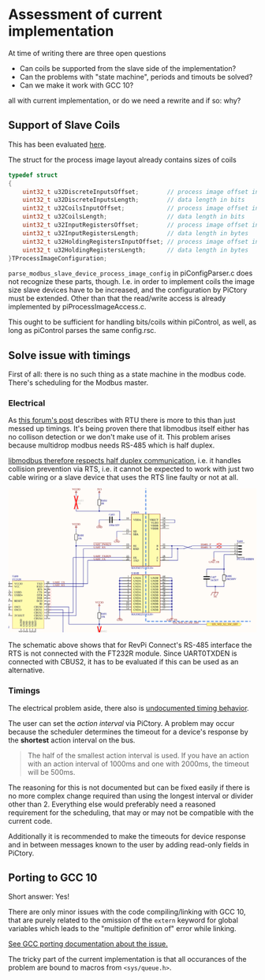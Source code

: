 <!--
SPDX-FileCopyrightText: 2023 KUNBUS GmbH

SPDX-License-Identifier: GPL-2.0-or-later
-->

# Assessment of current implementation
At time of writing there are three open questions

  * Can coils be supported from the slave side of the implementation?
  * Can the problems with "state machine", periods and timouts be solved?
  * Can we make it work with GCC 10?

all with current implementation, or do we need a rewrite and if so: why?

## Support of Slave Coils
This has been evaluated [here](io.md).

The struct for the process image layout already contains sizes of coils

```C
typedef struct
{
    uint32_t u32DiscreteInputsOffset;        // process image offset in bytes
    uint32_t u32DiscreteInputsLength;        // data length in bits
    uint32_t u32CoilsInputOffset;            // process image offset in bytes
    uint32_t u32CoilsLength;                 // data length in bits
    uint32_t u32InputRegistersOffset;        // process image offset in bytes
    uint32_t u32InputRegistersLength;        // data length in bytes
    uint32_t u32HoldingRegistersInputOffset; // process image offset in bytes
    uint32_t u32HoldingRegistersLength;      // data length in bytes
}TProcessImageConfiguration;

```

`parse_modbus_slave_device_process_image_config` in piConfigParser.c does not
recognize these parts, though. I.e. in order to implement coils the image size
slave devices have to be increased, and the configuration by PiCtory must be
extended. Other than that the read/write access is already implemented by
piProcessImageAccess.c.

This ought to be sufficient for handling bits/coils within piControl, as well,
as long as piControl parses the same config.rsc.

## Solve issue with timings
First of all: there is no such thing as a state machine in the modbus code.
There's scheduling for the Modbus master.

### Electrical
As [this forum's post](https://revolutionpi.de/forum/viewtopic.php?p=11870#p11887)
describes with RTU there is more to this than just messed up timings. It's being
proven there that libmodbus itself either has no collison detection or we don't
make use of it. This problem arises because multidrop modbus needs RS-485 which
is half duplex.

[libmodbus therefore respects half duplex communication](https://github.com/stephane/libmodbus/issues/360),
i.e. it handles collision prevention via RTS, i.e. it cannot be expected to work
with just two cable wiring or a slave device that uses the RTS line faulty or not
at all.

![RS-485 wiring Connect](wiring_rs485.png)

The schematic above shows that for RevPi Connect's RS-485 interface the RTS
is not connected with the FT232R module. Since UART0TXDEN is connected with
CBUS2, it has to be evaluated if this can be used as an alternative.

### Timings
The electrical problem aside, there also is
[undocumented timing behavior](https://revolutionpi.com/forum/viewtopic.php?t=943#p3862).

The user can set the *action interval* via PiCtory. A problem may occur because
the scheduler determines the timeout for a device's response by the **shortest**
action interval on the bus.

> The half of the smallest action interval is used. If you have an action with an
> action interval of 1000ms and one with 2000ms, the timeout will be 500ms.

The reasoning for this is not documented but can be fixed easily if there is no more
complex change required than using the longest interval or divider other than 2.
Everything else would preferably need a reasoned requirement for the scheduling,
that may or may not be compatible with the current code.

Additionally it is recommended to make the timeouts for device response and in
between messages known to the user by adding read-only fields in PiCtory.

## Porting to GCC 10
Short answer: Yes!

There are only minor issues with the code compiling/linking with GCC 10, that
are purely related to the omission of the `extern` keyword for global variables
which leads to the "multiple definition of" error while linking.

[See GCC porting documentation about the issue.](https://gcc.gnu.org/gcc-10/porting_to.html#common)

The tricky part of the current implementation is that all occurances of the
problem are bound to macros from `<sys/queue.h>`.
